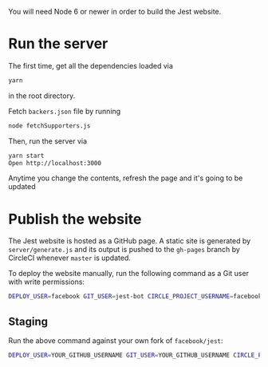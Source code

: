 You will need Node 6 or newer in order to build the Jest website.

# Run the server

The first time, get all the dependencies loaded via

```bash
yarn
```

in the root directory.

Fetch `backers.json` file by running

```bash
node fetchSupporters.js
```

Then, run the server via

```bash
yarn start
Open http://localhost:3000
```

Anytime you change the contents, refresh the page and it's going to be updated

# Publish the website

The Jest website is hosted as a GitHub page. A static site is generated by `server/generate.js` and its output is pushed to the `gh-pages` branch by CircleCI whenever `master` is updated.

To deploy the website manually, run the following command as a Git user with write permissions:

```bash
DEPLOY_USER=facebook GIT_USER=jest-bot CIRCLE_PROJECT_USERNAME=facebook CIRCLE_PROJECT_REPONAME=jest yarn gh-pages
```

## Staging

Run the above command against your own fork of `facebook/jest`:

```bash
DEPLOY_USER=YOUR_GITHUB_USERNAME GIT_USER=YOUR_GITHUB_USERNAME CIRCLE_PROJECT_USERNAME=YOUR_GITHUB_USERNAME CIRCLE_PROJECT_REPONAME=jest yarn gh-pages
```
